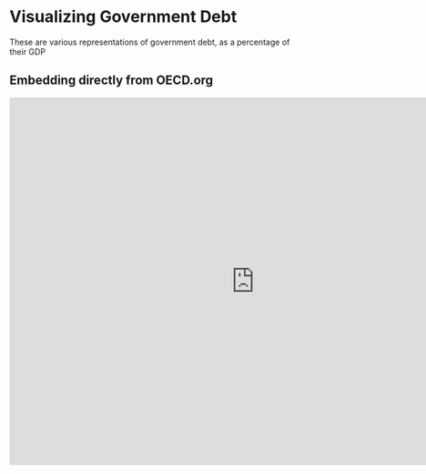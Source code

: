 # Visualizing Government Debt
These are various representations of government debt, as a percentage of their GDP

## Embedding directly from OECD.org

<iframe src="https://data.oecd.org/chart/7aYF" width="860" height="645" style="border: 0" mozallowfullscreen="true" webkitallowfullscreen="true" allowfullscreen="true"><a href="https://data.oecd.org/chart/7aYF" target="_blank">OECD Chart: General government debt, Total, % of GDP, Annual, 2021</a></iframe>
